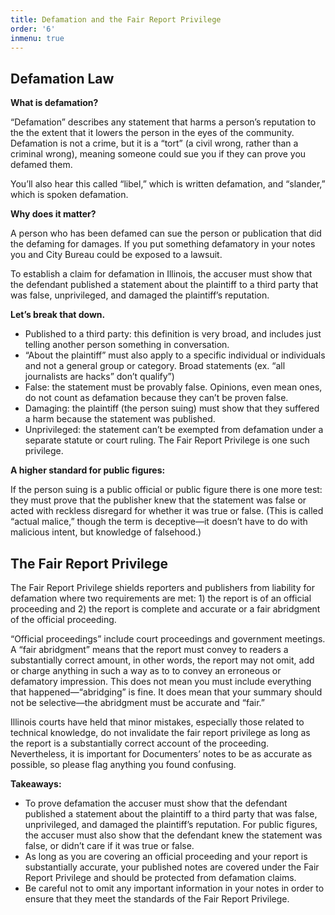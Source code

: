 ```yaml
---
title: Defamation and the Fair Report Privilege
order: '6'
inmenu: true
---
```

## Defamation Law

**What is defamation?**

“Defamation” describes any statement that harms a person’s reputation to the the extent that it lowers the person in the eyes of the community. Defamation is not a crime, but it is a “tort” (a civil wrong, rather than a criminal wrong), meaning someone could sue you if they can prove you defamed them.

You’ll also hear this called “libel,” which is written defamation, and “slander,” which is spoken defamation.

**Why does it matter?**

A person who has been defamed can sue the person or publication that did the defaming for damages. If you put something defamatory in your notes you and City Bureau could be exposed to a lawsuit.

To establish a claim for defamation in Illinois, the accuser must show that the defendant published a statement about the plaintiff to a third party that was false, unprivileged, and damaged the plaintiff’s reputation.

**Let’s break that down.**

* Published to a third party: this definition is very broad, and includes just telling another person something in conversation.
* “About the plaintiff” must also apply to a specific individual or individuals and not a general group or category. Broad statements (ex. “all journalists are hacks” don’t qualify”)
* False: the statement must be provably false. Opinions, even mean ones, do not count as defamation because they can’t be proven false.
* Damaging: the plaintiff (the person suing) must show that they suffered a harm because the statement was published.
* Unprivileged: the statement can’t be exempted from defamation under a separate statute or court ruling. The Fair Report Privilege is one such privilege.

**A higher standard for public figures:**

If the person suing is a public official or public figure there is one more test: they must prove that the publisher knew that the statement was false or acted with reckless disregard for whether it was true or false. (This is called “actual malice,” though the term is deceptive—it doesn’t have to do with malicious intent, but knowledge of falsehood.) 

## The Fair Report Privilege

The Fair Report Privilege shields reporters and publishers from liability for defamation where two requirements are met: 1) the report is of an official proceeding and 2) the report is complete and accurate or a fair abridgment of the official proceeding.

“Official proceedings” include court proceedings and government meetings. A “fair abridgment” means that the report must convey to readers a substantially correct amount, in other words, the report may not omit, add or charge anything in such a way as to to convey an erroneous or defamatory impression. This does not mean you must include everything that happened—“abridging” is fine. It does mean that your summary should not be selective—the abridgment must be accurate and “fair.”

Illinois courts have held that minor mistakes, especially those related to technical knowledge, do not invalidate the fair report privilege as long as the report is a substantially correct account of the proceeding. Nevertheless, it is important for Documenters’ notes to be as accurate as possible, so please flag anything you found confusing.

**Takeaways:**

* To prove defamation the accuser must show that the defendant published a statement about the plaintiff to a third party that was false, unprivileged, and damaged the plaintiff’s reputation. For public figures, the accuser must also show that the defendant knew the statement was false, or didn’t care if it was true or false.
* As long as you are covering an official proceeding and your report is substantially accurate, your published notes are covered under the Fair Report Privilege and should be protected from defamation claims.
* Be careful not to omit any important information in your notes in order to ensure that they meet the standards of the Fair Report Privilege.
